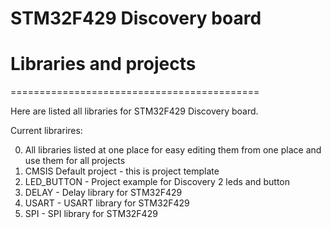 # STM32F429 Discovery board
# Libraries and projects
===========================================

Here are listed all libraries for STM32F429 Discovery board.

Current librarires:

00. All libraries listed at one place for easy editing them from one place and use them for all projects
01. CMSIS Default project - this is project template
02. LED_BUTTON - Project example for Discovery 2 leds and button
03. DELAY - Delay library for STM32F429
04. USART - USART library for STM32F429
05. SPI - SPI library for STM32F429
